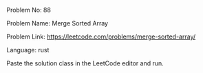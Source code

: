 Problem No: 88

Problem Name: Merge Sorted Array

Problem Link: https://leetcode.com/problems/merge-sorted-array/

Language: rust

Paste the solution class in the LeetCode editor and run.
